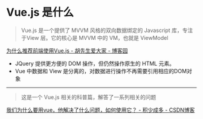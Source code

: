 # Vue.js 是什么

> Vue.js 是一个提供了 MVVM 风格的双向数据绑定的 Javascript 库，专注于View 层。它的核心是 MVVM 中的 VM，也就是 ViewModel

[为什么推荐前端使用Vue.js - 胡先生爱大家 - 博客园](https://www.cnblogs.com/weifeng-888/p/10772365.html)

+ JQuery 提供更方便的 DOM 操作，但仍然操作原生的 HTML 元素。
+ Vue 中数据和 View 是分离的，对数据进行操作不再需要引用相应的DOM对象

---

> 这是一个 Vue.js 相关的科普篇，解答了一系列相关的问题

[我们为什么要用vue，他解决了什么问题，如何使用它？ - 积少成多 - CSDN博客](https://blog.csdn.net/wxl1555/article/details/79964818)